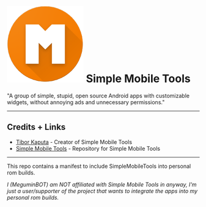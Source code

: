 # <img alt="Logo" src="Logo_SimpleMobileTools.png" width="200" /> Simple Mobile Tools
"A group of simple, stupid, open source Android apps with customizable widgets, without annoying ads and unnecessary permissions."

---
## Credits + Links
* [Tibor Kaputa](https://github.com/tibbi) - Creator of Simple Mobile Tools
* [Simple Mobile Tools](https://github.com/SimpleMobileTools) - Repository for Simple Mobile Tools
___
This repo contains a manifest to include SimpleMobileTools into personal rom builds.

 
*I (MeguminBOT) am NOT affiliated with Simple Mobile Tools in anyway, I'm just a user/supporter of the project that wants to integrate the apps into my personal rom builds.*
